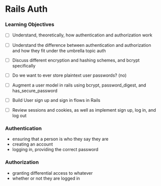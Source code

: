 # Rails Auth

### Learning Objectives

 * [ ] Understand, theoretically, how authentication and authorization work
 * [ ] Understand the difference between authentication and authorization and how they fit under the umbrella topic auth
 * [ ] Discuss different encryption and hashing schemes, and bcrypt specifically
 * [ ] Do we want to ever store plaintext user passwords? (no)
 * [ ] Augment a user model in rails using bcrypt, password_digest, and has_secure_password
 * [ ] Build User sign up and sign in flows in Rails
 * [ ] Review sessions and cookies, as well as implement sign up, log in, and log out


 ### Authentication
* ensuring that a person is who they say they are
* creating an account
* logging in, providing the correct password

### Authorization
* granting differential access to whatever
* whether or not they are logged in